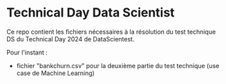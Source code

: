 # Technical Day Data Scientist

Ce repo contient les fichiers nécessaires à la résolution du test technique DS du Technical Day 2024 de DataScientest.

Pour l'instant :
- fichier "bankchurn.csv" pour la deuxième partie du test technique (use case de Machine Learning)
